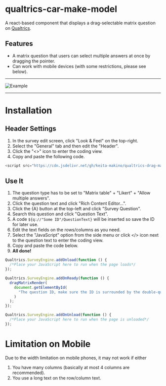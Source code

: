 # qualtrics-car-make-model

A react-based component that displays a drag-selectable matrix question on [Qualtrics](https://www.qualtrics.com).

## Features

- A matrix question that users can select multiple answers at once by dragging the pointer.
- Can work with mobile devices (with some restrictions, please see below).

---

![Example](example.gif)

---

# Installation

## Header Settings

1. In the survey edit screen, click "Look & Feel" on the top-right.
1. Select the "General" tab and then edit the "Header".
1. Click the "<>" icon to enter the coding view.
1. Copy and paste the following code.

```javascript
<script src="https://cdn.jsdelivr.net/gh/keita-makino/qualtrics-drag-matrix@0.3.1/dist/bundle.js"></script>
```

## Use It

1. The question type has to be set to "Matrix table" + "Likert" + "Allow multiple answers".
1. Click the question text and click "Rich Content Editor...".
1. Click the {A} button at the top-left and click "Survey Question".
1. Search this question and click "Question Text".
1. A code `${q://"Some ID"/QuestionText}` will be inserted so save the ID for later use.
1. Edit the text fields on the rows/columns as you need.
1. Select the "JavaScript" option from the side menu or click </> icon next to the question text to enter the coding view.
1. Copy and paste the code below.
1. **All done!**

```javascript
Qualtrics.SurveyEngine.addOnload(function () {
  /*Place your JavaScript here to run when the page loads*/
});

Qualtrics.SurveyEngine.addOnReady(function () {
  dragMatrixRender(
    document.getElementById(
      "The question ID, make sure the ID is surrounded by the double-quotation"
    )
  );
});

Qualtrics.SurveyEngine.addOnUnload(function () {
  /*Place your JavaScript here to run when the page is unloaded*/
});
```

# Limitation on Mobile

Due to the width limitation on mobile phones, it may not work if either

1. You have many columns (basically at most 4 columns are recommended).
2. You use a long text on the row/column text.
